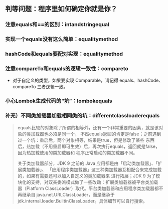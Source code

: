 ## 判等问题：程序里如何确定你就是你？
### 注意equals和==的区别：intandstringequal
### 实现一个equals没有这么简单：equalitymethod
### hashCode和equals要配对实现：equalitymethod
### 注意compareTo和equals的逻辑一致性：compareto
- 对于自定义的类型，如果要实现 Comparable，请记得 equals、hashCode、compareTo 三者逻辑一致。
### 小心Lombok生成代码的“坑”：lombokequals

### 补充）不同类加载器加载相同类的坑：differentclassloaderequals
> equals比较的对象除了所谓的相等外，还有一个非常重要的因素，就是该对象的类加载器也必须是同一个，
> 不然equals返回的肯定是false；之前遇到过一个坑：重启后，两个对象相等，结果是true，但是修改了某些
> 东西后，热加载（不用重启即可生效）后，再次执行equals，返回就是false，因为热加载使用的类加载器和
> 程序正常启动的类加载器不同。
>
> 关于类加载器部分，JDK 9 之前的 Java 应用都是由「启动类加载器」、「扩展类加载器」、
>「应用程序类加载器」这三种类加载器互相配合来完成加载的，如果有需要还可以加入自定义的类加载器来
> 进行拓展；JDK 9 为了模块化的支持，对双亲委派模式做了一些改动：扩展类加载器被平台类加载
> 器（Platform ClassLoader）取代。平台类加载器和应用程序类加载器都不再继承自 
> java.net.URLClassLoader，而是继承于 jdk.internal.loader.BuiltinClassLoader。具体细节可以自行搜索。
